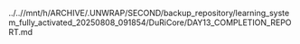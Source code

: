 ../..//mnt/h/ARCHIVE/.UNWRAP/SECOND/backup_repository/learning_system_fully_activated_20250808_091854/DuRiCore/DAY13_COMPLETION_REPORT.md